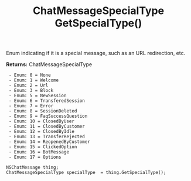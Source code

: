 ﻿---
uid: crmscript_ref_NSChatMessage_GetSpecialType
title: ChatMessageSpecialType GetSpecialType()
intellisense: NSChatMessage.GetSpecialType
keywords: NSChatMessage, GetSpecialType
so.topic: reference
---

Enum indicating if it is a special message, such as an URL redirection, etc.

**Returns:** ChatMessageSpecialType

     - Enum: 0 = None 
     - Enum: 1 = Welcome 
     - Enum: 2 = Url 
     - Enum: 3 = Block 
     - Enum: 5 = NewSession 
     - Enum: 6 = TransferedSession 
     - Enum: 7 = Error 
     - Enum: 8 = SessionDeleted 
     - Enum: 9 = FaqSuccessQuestion 
     - Enum: 10 = ClosedByUser 
     - Enum: 11 = ClosedByCustomer 
     - Enum: 12 = ClosedByIdle 
     - Enum: 13 = TransferRejected 
     - Enum: 14 = ReopenedByCustomer 
     - Enum: 15 = ClickedOption 
     - Enum: 16 = BotMessage 
     - Enum: 17 = Options 

```crmscript
NSChatMessage thing;
ChatMessageSpecialType specialType  = thing.GetSpecialType();
```


